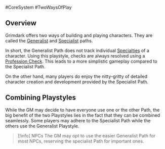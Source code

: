 #CoreSystem #TwoWaysOfPlay
## Overview
Grimdark offers two ways of building and playing characters. They are called the [Generalist](</SkillSystem/Generalist Playstyle.md>) and [Specialist](</SkillSystem/Specialist Playstyle.md>) paths.

In short, the Generalist Path does not track individual [Specialties](/SkillSystem/Specialty.md) of a character. Using this playstyle, checks are always resolved using a [Profession Check](/SkillSystem/Profession%20Check.md). This leads to a more simplistic gameplay compared to the Specialist Path. 

On the other hand, many players do enjoy the nitty-gritty of detailed character creation and development provided by the Specialist Path.

## Combining Playstyles
While the GM may decide to have everyone use one or the other Path, the big benefit of the two Playstyles lies in the fact that they can be combined seamlessly. Some players may adhere to the Specialist Path while the others use the Generalist Playstyle. 

>[!info] NPCs
 > The GM may opt to use the easier Generalist Path for most NPCs, reserving the specialist Path for important ones.
